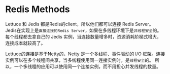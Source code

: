 # Redis Methods
Lettuce 和 Jedis 都是Redis的client，所以他们都可以连接 Redis Server。
Jedis在实现上是`直接连接的Redis Server`，如果在多线程环境下是`非线程安全`的。
每个线程都去拿自己的 Jedis 实例，当连接数量增多时，资源消耗阶梯式增大，连接成本就较高了。

Lettuce的连接是基于Netty的，Netty 是一个多线程、事件驱动的 I/O 框架。连接实例可以在多个线程间共享，当多线程使用同一连接实例时，是`线程安全`的。
所以，一个多线程的应用可以使用同一个连接实例，而不用担心并发线程的数量。

